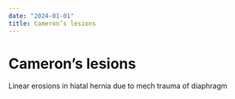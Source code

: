 ```yaml
---
date: "2024-01-01"
title: Cameron’s lesions
---
```


# Cameron’s lesions

Linear erosions in hiatal hernia due to mech trauma of diaphragm
